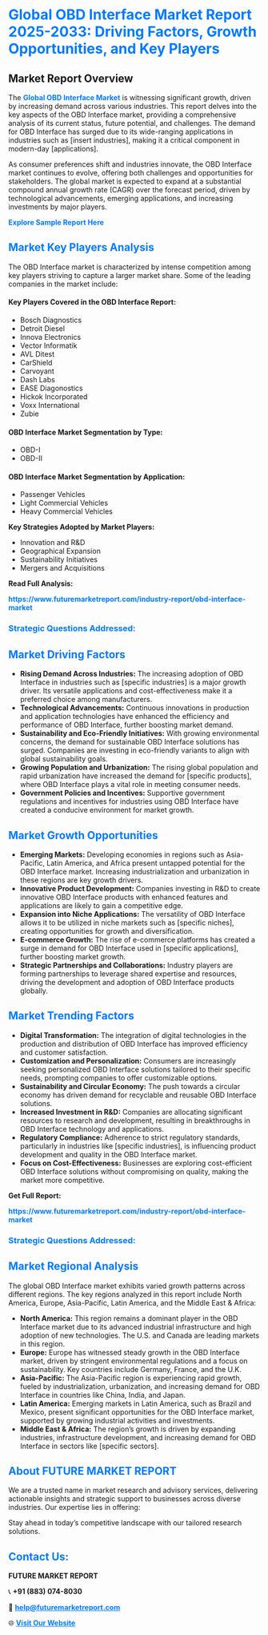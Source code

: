 <h1 style="color: #007BFF;">Global OBD Interface Market Report 2025-2033: Driving Factors, Growth Opportunities, and Key Players</h1>

<section id="overview">
<h2>Market Report Overview</h2>
<p>The <a href="https://www.futuremarketreport.com/industry-report/obd-interface-market" style="color: #007BFF; text-decoration: none;"><strong>Global OBD Interface Market</strong></a> is witnessing significant growth, driven by increasing demand across various industries. This report delves into the key aspects of the OBD Interface market, providing a comprehensive analysis of its current status, future potential, and challenges. The demand for OBD Interface has surged due to its wide-ranging applications in industries such as [insert industries], making it a critical component in modern-day [applications].</p>
<p>As consumer preferences shift and industries innovate, the OBD Interface market continues to evolve, offering both challenges and opportunities for stakeholders. The global market is expected to expand at a substantial compound annual growth rate (CAGR) over the forecast period, driven by technological advancements, emerging applications, and increasing investments by major players.</p>
</section>

<section id="overview">
<p><a href="https://www.futuremarketreport.com/request-sample/reportId=89740" style="color: #007BFF; text-decoration: none;"><strong>Explore Sample Report Here</strong></a></p>
</section>

<section id="key-players">
<h2 style="color: #007BFF;">Market Key Players Analysis</h2>
<p>The OBD Interface market is characterized by intense competition among key players striving to capture a larger market share. Some of the leading companies in the market include:</p>
<h4>Key Players Covered in the OBD Interface Report:</h4>
<ul><li>Bosch Diagnostics</li><li>Detroit Diesel</li><li>Innova Electronics</li><li>Vector Informatik</li><li>AVL Ditest</li><li>CarShield</li><li>Carvoyant</li><li>Dash Labs</li><li>EASE Diagonostics</li><li>Hickok Incorporated</li><li>Voxx International</li><li>Zubie</li></ul>
<h4>OBD Interface Market Segmentation by Type:</h4>
<ul><li>OBD-I</li><li>OBD-II</li></ul>

<h4>OBD Interface Market Segmentation by Application:</h4>
<ul><li>Passenger Vehicles</li><li>Light Commercial Vehicles</li><li>Heavy Commercial Vehicles</li></ul>
<p><strong>Key Strategies Adopted by Market Players:</strong></p>
<ul>
<li>Innovation and R&D</li>
<li>Geographical Expansion</li>
<li>Sustainability Initiatives</li>
<li>Mergers and Acquisitions</li>
</ul>
</section>

<section>
<p><strong>Read Full Analysis: </strong></p><a href="https://www.futuremarketreport.com/industry-report/obd-interface-market" style="color: #007BFF; text-decoration: none;"><strong>https://www.futuremarketreport.com/industry-report/obd-interface-market</strong></a>
<h3 style="color: #007BFF;">Strategic Questions Addressed:</h3>
</section>

<section id="driving-factors">
<h2 style="color: #007BFF;">Market Driving Factors</h2>
<ul>
<li><strong>Rising Demand Across Industries:</strong> The increasing adoption of OBD Interface in industries such as [specific industries] is a major growth driver. Its versatile applications and cost-effectiveness make it a preferred choice among manufacturers.</li>
<li><strong>Technological Advancements:</strong> Continuous innovations in production and application technologies have enhanced the efficiency and performance of OBD Interface, further boosting market demand.</li>
<li><strong>Sustainability and Eco-Friendly Initiatives:</strong> With growing environmental concerns, the demand for sustainable OBD Interface solutions has surged. Companies are investing in eco-friendly variants to align with global sustainability goals.</li>
<li><strong>Growing Population and Urbanization:</strong> The rising global population and rapid urbanization have increased the demand for [specific products], where OBD Interface plays a vital role in meeting consumer needs.</li>
<li><strong>Government Policies and Incentives:</strong> Supportive government regulations and incentives for industries using OBD Interface have created a conducive environment for market growth.</li>
</ul>
</section>

<section id="growth-opportunities">
<h2 style="color: #007BFF;">Market Growth Opportunities</h2>
<ul>
<li><strong>Emerging Markets:</strong> Developing economies in regions such as Asia-Pacific, Latin America, and Africa present untapped potential for the OBD Interface market. Increasing industrialization and urbanization in these regions are key growth drivers.</li>
<li><strong>Innovative Product Development:</strong> Companies investing in R&D to create innovative OBD Interface products with enhanced features and applications are likely to gain a competitive edge.</li>
<li><strong>Expansion into Niche Applications:</strong> The versatility of OBD Interface allows it to be utilized in niche markets such as [specific niches], creating opportunities for growth and diversification.</li>
<li><strong>E-commerce Growth:</strong> The rise of e-commerce platforms has created a surge in demand for OBD Interface used in [specific applications], further boosting market growth.</li>
<li><strong>Strategic Partnerships and Collaborations:</strong> Industry players are forming partnerships to leverage shared expertise and resources, driving the development and adoption of OBD Interface products globally.</li>
</ul>
</section>

<section id="trending-factors">
<h2 style="color: #007BFF;">Market Trending Factors</h2>
<ul>
<li><strong>Digital Transformation:</strong> The integration of digital technologies in the production and distribution of OBD Interface has improved efficiency and customer satisfaction.</li>
<li><strong>Customization and Personalization:</strong> Consumers are increasingly seeking personalized OBD Interface solutions tailored to their specific needs, prompting companies to offer customizable options.</li>
<li><strong>Sustainability and Circular Economy:</strong> The push towards a circular economy has driven demand for recyclable and reusable OBD Interface solutions.</li>
<li><strong>Increased Investment in R&D:</strong> Companies are allocating significant resources to research and development, resulting in breakthroughs in OBD Interface technology and applications.</li>
<li><strong>Regulatory Compliance:</strong> Adherence to strict regulatory standards, particularly in industries like [specific industries], is influencing product development and quality in the OBD Interface market.</li>
<li><strong>Focus on Cost-Effectiveness:</strong> Businesses are exploring cost-efficient OBD Interface solutions without compromising on quality, making the market more competitive.</li>
</ul>
</section>

<section>
<p><strong>Get Full Report: </strong></p><a href="https://www.futuremarketreport.com/industry-report/obd-interface-market" style="color: #007BFF; text-decoration: none;"><strong>https://www.futuremarketreport.com/industry-report/obd-interface-market</strong></a>
<h3 style="color: #007BFF;">Strategic Questions Addressed:</h3>
</section>


<section id="regional-analysis">
<h2 style="color: #007BFF;">Market Regional Analysis</h2>
<p>The global OBD Interface market exhibits varied growth patterns across different regions. The key regions analyzed in this report include North America, Europe, Asia-Pacific, Latin America, and the Middle East & Africa:</p>
<ul>
<li><strong>North America:</strong> This region remains a dominant player in the OBD Interface market due to its advanced industrial infrastructure and high adoption of new technologies. The U.S. and Canada are leading markets in this region.</li>
<li><strong>Europe:</strong> Europe has witnessed steady growth in the OBD Interface market, driven by stringent environmental regulations and a focus on sustainability. Key countries include Germany, France, and the U.K.</li>
<li><strong>Asia-Pacific:</strong> The Asia-Pacific region is experiencing rapid growth, fueled by industrialization, urbanization, and increasing demand for OBD Interface in countries like China, India, and Japan.</li>
<li><strong>Latin America:</strong> Emerging markets in Latin America, such as Brazil and Mexico, present significant opportunities for the OBD Interface market, supported by growing industrial activities and investments.</li>
<li><strong>Middle East & Africa:</strong> The region’s growth is driven by expanding industries, infrastructure development, and increasing demand for OBD Interface in sectors like [specific sectors].</li>
</ul>
</section>

<footer>
<h2 style="color: #007BFF;">About FUTURE MARKET REPORT</h2>
<p>We are a trusted name in market research and advisory services, delivering actionable insights and strategic support to businesses across diverse industries. Our expertise lies in offering:</p>

<p>Stay ahead in today’s competitive landscape with our tailored research solutions.</p>

<h2 style="color: #007BFF;">Contact Us:</h2>
<p><strong>FUTURE MARKET REPORT</strong></p>
<p>📞 <strong>+91 (883) 074-8030</strong></p>
<p>📧 <strong><a href="mailto:help@futuremarketreport.com" style="color: #007BFF;">help@futuremarketreport.com</a></strong></p>
<p>🌐 <strong><a href="https://www.futuremarketreport.com/" style="color: #007BFF;">Visit Our Website</a></strong></p>
</footer>